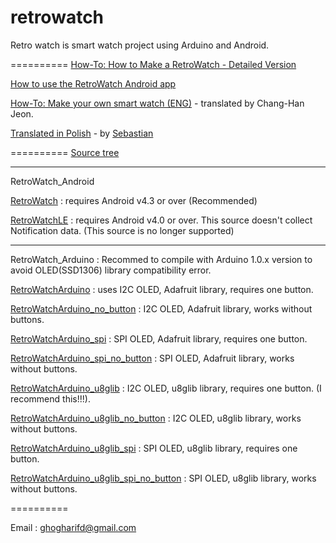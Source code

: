 retrowatch
==========

Retro watch is smart watch project using Arduino and Android.

==========
[How-To: How to Make a RetroWatch - Detailed Version](http://www.hardcopyworld.com/ngine/aduino/index.php/archives/376)

[How to use the RetroWatch Android app](http://www.hardcopyworld.com/ngine/android/index.php/archives/192)


[How-To: Make your own smart watch (ENG)](http://www.hardcopyworld.com/ngine/aduino/index.php/archives/670) - translated by Chang-Han Jeon.

[Translated in Polish](http://akademia.nettigo.pl/smartwatch/index.html) - by [Sebastian](http://akademia.nettigo.pl/)

==========
[Source tree](#)

-----------------------------------
RetroWatch_Android

  [RetroWatch](#) : requires Android v4.3 or over (Recommended)
  
  [RetroWatchLE](#) : requires Android v4.0 or over. This source doesn't collect Notification data. (This source is no longer supported)
   
-----------------------------------
RetroWatch_Arduino
: Recommed to compile with Arduino 1.0.x version to avoid OLED(SSD1306) library compatibility error.

  [RetroWatchArduino](#) : uses I2C OLED, Adafruit library, requires one button.
  
  [RetroWatchArduino_no_button](#) : I2C OLED, Adafruit library, works without buttons.
  
  [RetroWatchArduino_spi](#) : SPI OLED, Adafruit library, requires one button.
  
  [RetroWatchArduino_spi_no_button](#) : SPI OLED, Adafruit library, works without buttons.
  
  [RetroWatchArduino_u8glib](#)	: I2C OLED, u8glib library, requires one button. (I recommend this!!!).
  
  [RetroWatchArduino_u8glib_no_button](#) : I2C OLED, u8glib library, works without buttons.
  
  [RetroWatchArduino_u8glib_spi](#) : SPI OLED, u8glib library, requires one button.
  
  [RetroWatchArduino_u8glib_spi_no_button](#) : SPI OLED, u8glib library, works without buttons.
  

==========

Email : ghogharifd@gmail.com


